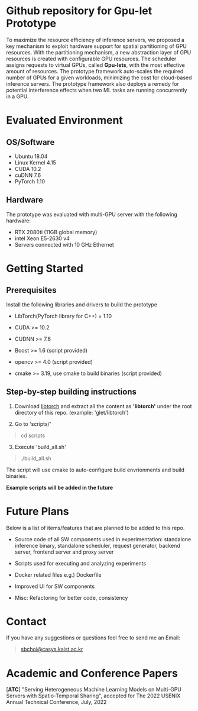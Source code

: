 # Github repository for Gpu-let Prototype

To maximize the resource efficiency of inference servers, we proposed a key mechanism to exploit hardware support for spatial
partitioning of GPU resources. With the partitioning mechanism, a new abstraction layer of GPU resources is created with
configurable GPU resources. The scheduler assigns requests
to virtual GPUs, called **Gpu-lets**, with the most effective amount
of resources. The prototype framework auto-scales the required number of GPUs for a given workloads, minimizing the cost for cloud-based inference servers.
The prototype framework also deploys a remedy for potential interference
effects when two ML tasks are running concurrently in a GPU.


# Evaluated Environment

## OS/Software
- Ubuntu 18.04
- Linux Kernel 4.15
- CUDA 10.2
- cuDNN 7.6
- PyTorch 1.10

## Hardware

The prototype was evaluated with multi-GPU server with the following hardware:

- RTX 2080ti (11GB global memory)
- intel Xeon E5-2630 v4 
- Servers connected with 10 GHz Ethernet

# Getting Started

## Prerequisites

Install the following libraries and drivers to build the prototype

- LibTorch(PyTorch library for C++) = 1.10 

- CUDA >= 10.2

- CUDNN >= 7.6

- Boost >= 1.6 (script provided)

- opencv >= 4.0 (script provided)

- cmake >= 3.19, use cmake to build binaries (script provided)


## Step-by-step building instructions

1. Download [libtorch](https://pytorch.org/cppdocs/installing.html) and extract all the content as **'libtorch'** under the root directory of this repo. (example: 'glet/libtorch')

2. Go to 'scripts/'

> cd scripts

3. Execute 'build_all.sh'

> ./build_all.sh

The script will use cmake to auto-configure build envrionments and build binaries.

**Example scripts will be added in the future**

# Future Plans

Below is a list of items/features that are planned to be added to this repo.

- Source code of all SW components used in experimentation: standalone inference binary, standalone scheduler, request generator, backend server, frontend server and proxy server

- Scripts used for executing and analyzing experiments

- Docker related files e.g.) Dockerfile

- Improved UI for SW components

- Misc: Refactoring for better code, consistency



# Contact

If you have any suggestions or questions feel free to send me an Email:

> sbchoi@casys.kaist.ac.kr


# Academic and Conference Papers

[**ATC**] "Serving Heterogeneous Machine Learning Models on Multi-GPU Servers with Spatio-Temporal Sharing", accepted for The 2022 USENIX Annual Technical Conference, July, 2022
